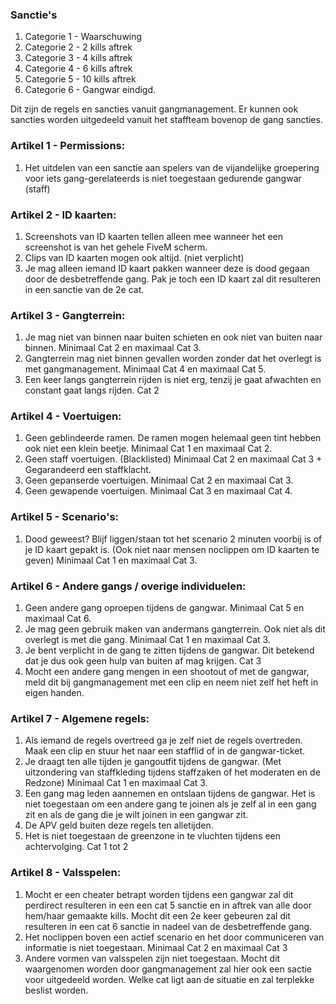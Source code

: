 ### Sanctie's

1. Categorie 1 - Waarschuwing
2. Categorie 2 - 2 kills aftrek
3. Categorie 3 - 4 kills aftrek
4. Categorie 4 - 6 kills aftrek
5. Categorie 5 - 10 kills aftrek
6. Categorie 6 - Gangwar eindigd.

Dit zijn de regels en sancties vanuit gangmanagement. Er kunnen ook sancties worden uitgedeeld vanuit het staffteam bovenop de gang sancties.

### Artikel 1 - Permissions:
1. Het uitdelen van een sanctie aan spelers van de vijandelijke groepering voor iets gang-gerelateerds is niet toegestaan gedurende gangwar (staff)

### Artikel 2 - ID kaarten:
1. Screenshots van ID kaarten tellen alleen mee wanneer het een screenshot is van het gehele FiveM scherm.
2. Clips van ID kaarten mogen ook altijd. (niet verplicht)
3. Je mag alleen iemand ID kaart pakken wanneer deze is dood gegaan door de desbetreffende gang. Pak je toch een ID kaart zal dit resulteren in een sanctie van de 2e cat.

### Artikel 3 - Gangterrein:
1. Je mag niet van binnen naar buiten schieten en ook niet van buiten naar binnen. Minimaal Cat 2 en maximaal Cat 3.
2. Gangterrein mag niet binnen gevallen worden zonder dat het overlegt is met gangmanagement. Minimaal Cat 4 en maximaal Cat 5.
3. Een keer langs gangterrein rijden is niet erg, tenzij je gaat afwachten en constant gaat langs rijden. Cat 2
 
### Artikel 4 - Voertuigen:
1. Geen geblindeerde ramen. De ramen mogen helemaal geen tint hebben ook niet een klein beetje.  Minimaal Cat 1 en maximaal Cat 2.
2. Geen staff voertuigen. (Blacklisted) Minimaal Cat 2 en maximaal Cat 3 + Gegarandeerd een staffklacht.
3. Geen gepanserde voertuigen. Minimaal Cat 2 en maximaal Cat 3.
4. Geen gewapende voertuigen. Minimaal Cat 3 en maximaal Cat 4.

### Artikel 5 - Scenario's: 
1. Dood geweest? Blijf liggen/staan tot het scenario 2 minuten voorbij is of je ID kaart gepakt is. (Ook niet naar mensen noclippen om ID kaarten te geven) Minimaal Cat 1 en maximaal Cat 3.

### Artikel 6 - Andere gangs / overige individuelen:
1. Geen andere gang oproepen tijdens de gangwar. Minimaal Cat 5 en maximaal Cat 6.
2. Je mag geen gebruik maken van andermans gangterrein. Ook niet als dit overlegt is met die gang. Minimaal Cat 1 en maximaal Cat 3.
3. Je bent verplicht in de gang te zitten tijdens de gangwar. Dit betekend dat je dus ook geen hulp van buiten af mag krijgen. Cat 3
4. Mocht een andere gang mengen in een shootout of met de gangwar, meld dit bij gangmanagement met een clip en neem niet zelf het heft in eigen handen.

### Artikel 7 - Algemene regels:
1. Als iemand de regels overtreed ga je zelf niet de regels overtreden. Maak een clip en stuur het naar een stafflid of in de gangwar-ticket.
2. Je draagt ten alle tijden je gangoutfit tijdens de gangwar. (Met uitzondering van staffkleding tijdens staffzaken of het moderaten en de Redzone) Minimaal Cat 1 en maximaal Cat 3.
3. Een gang mag leden aannemen en ontslaan tijdens de gangwar. Het is niet toegestaan om een andere gang te joinen als je zelf al in een gang zit en als de gang die je wilt joinen in een gangwar zit.
4. De APV geld buiten deze regels ten alletijden.
5. Het is niet toegestaan de greenzone in te vluchten tijdens een achtervolging. Cat 1 tot 2

### Artikel 8 - Valsspelen:
1. Mocht er een cheater betrapt worden tijdens een gangwar zal dit perdirect resulteren in een een cat 5 sanctie en in aftrek van alle door hem/haar gemaakte kills. Mocht dit een 2e keer gebeuren zal dit resulteren in een cat 6 sanctie in nadeel van de desbetreffende gang.
2. Het noclippen boven een actief scenario en het door communiceren van informatie is niet toegestaan. Minimaal Cat 2 en maximaal Cat 3
3. Andere vormen van valsspelen zijn niet toegestaan. Mocht dit waargenomen worden door gangmanagement zal hier ook een sactie voor uitgedeeld worden. Welke cat ligt aan de situatie en zal terplekke beslist worden.
